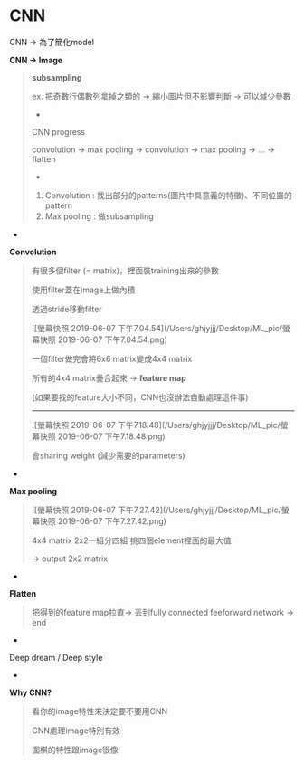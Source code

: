 # CNN

CNN -> 為了簡化model

**CNN -> Image**

> **subsampling**
>
> ex. 把奇數行偶數列拿掉之類的 -> 縮小圖片但不影響判斷 -> 可以減少參數
>
> -
>
> CNN progress
>
> convolution -> max pooling -> convolution -> max pooling -> … -> flatten
>
> -
>
> 1. Convolution : 找出部分的patterns(圖片中具意義的特徵)、不同位置的pattern
> 2. Max pooling : 做subsampling 

-

**Convolution**

> 有很多個filter (= matrix)，裡面裝training出來的參數
>
> 使用filter蓋在image上做內積
>
> 透過stride移動filter
>
> ![螢幕快照 2019-06-07 下午7.04.54](/Users/ghjyjjj/Desktop/ML_pic/螢幕快照 2019-06-07 下午7.04.54.png)
>
> 一個filter做完會將6x6 matrix變成4x4 matrix 
>
> 所有的4x4 matrix疊合起來 -> **feature map**
>
> (如果要找的feature大小不同，CNN也沒辦法自動處理這件事)
>
> ------
>
> ![螢幕快照 2019-06-07 下午7.18.48](/Users/ghjyjjj/Desktop/ML_pic/螢幕快照 2019-06-07 下午7.18.48.png)
>
> 會sharing weight (減少需要的parameters)

-

**Max pooling**

> ![螢幕快照 2019-06-07 下午7.27.42](/Users/ghjyjjj/Desktop/ML_pic/螢幕快照 2019-06-07 下午7.27.42.png)
>
> 4x4 matrix 2x2一組分四組 挑四個element裡面的最大值
>
> -> output 2x2 matrix

-

**Flatten**

> 把得到的feature map拉直-> 丟到fully connected feeforward network -> end

-

Deep dream / Deep style

 -

**Why CNN?**

> 看你的image特性來決定要不要用CNN
>
> CNN處理image特別有效
>
> 圍棋的特性跟image很像



